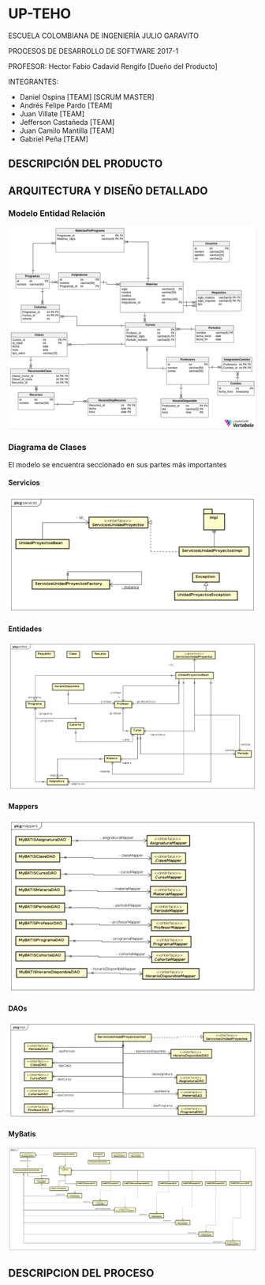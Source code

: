 # UP-TEHO

ESCUELA COLOMBIANA DE INGENIERÍA JULIO GARAVITO

PROCESOS DE DESARROLLO DE SOFTWARE 2017-1

PROFESOR: Hector Fabio Cadavid Rengifo [Dueño del Producto]

INTEGRANTES: 

* Daniel Ospina [TEAM] [SCRUM MASTER]
* Andrés Felipe Pardo [TEAM]
* Juan Villate [TEAM]
* Jefferson Castañeda [TEAM]
* Juan Camilo Mantilla [TEAM]
* Gabriel Peña [TEAM]

## DESCRIPCIÓN DEL PRODUCTO

## ARQUITECTURA Y DISEÑO DETALLADO
### Modelo Entidad Relación
![](img/modelo_ER.png)

### Diagrama de Clases
El modelo se encuentra seccionado en sus partes más importantes

#### Servicios
![](img/servicios.png)

#### Entidades
![](img/entities.png)

#### Mappers
![](img/mappers.png)

#### DAOs
![](img/daos.png)

#### MyBatis
![](img/mybatis.png)

## DESCRIPCION DEL PROCESO

